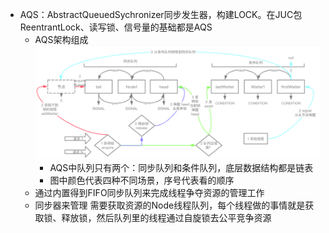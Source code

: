 - AQS：AbstractQueuedSychronizer同步发生器，构建LOCK。在JUC包ReentrantLock、读写锁、信号量的基础都是AQS
  - AQS架构组成
    ![](/assets/iShot2020-09-27下午02.06.12.png)
    - AQS中队列只有两个：同步队列和条件队列，底层数据结构都是链表
    - 图中颜色代表四种不同场景，序号代表看的顺序
  - 通过内置得到FIFO同步队列来完成线程争夺资源的管理工作
  - 同步器来管理 需要获取资源的Node线程队列，每个线程做的事情就是获取锁、释放锁，然后队列里的线程通过自旋锁去公平竞争资源


